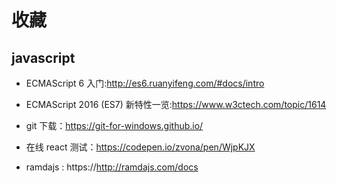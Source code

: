 # 收藏

## javascript

- ECMAScript 6 入门:http://es6.ruanyifeng.com/#docs/intro

- ECMAScript 2016 (ES7) 新特性一览:https://www.w3ctech.com/topic/1614

- git 下载：https://git-for-windows.github.io/

- 在线 react 测试：https://codepen.io/zvona/pen/WjpKJX

- ramdajs : https://http://ramdajs.com/docs